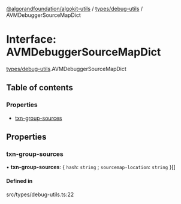 [@algorandfoundation/algokit-utils](../README.md) / [types/debug-utils](../modules/types_debug_utils.md) / AVMDebuggerSourceMapDict

# Interface: AVMDebuggerSourceMapDict

[types/debug-utils](../modules/types_debug_utils.md).AVMDebuggerSourceMapDict

## Table of contents

### Properties

- [txn-group-sources](types_debug_utils.AVMDebuggerSourceMapDict.md#txn-group-sources)

## Properties

### txn-group-sources

• **txn-group-sources**: { `hash`: `string` ; `sourcemap-location`: `string`  }[]

#### Defined in

src/types/debug-utils.ts:22
